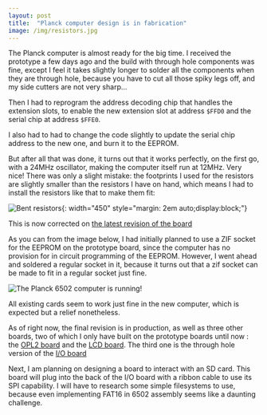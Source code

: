 ```yaml
---
layout: post
title:  "Planck computer design is in fabrication"
image: /img/resistors.jpg
---
```


The Planck computer is almost ready for the big time. I received the prototype a few days ago and the build with through hole components was fine, except I feel it takes slightly longer to solder all the components when they are through hole, because you have to cut all those spiky legs off, and my side cutters are not very sharp...

Then I had to reprogram the address decoding chip that handles the extension slots, to enable the new extension slot at address `$FFD0` and the serial chip at address `$FFE0`.

I also had to had to change the code slightly to update the serial chip address to the new one, and burn it to the EEPROM.

But after all that was done, it turns out that it works perfectly, on the first go, with a 24MHz oscillator, making the computer itself run at 12MHz. Very nice! There was only a slight mistake: the footprints I used for the resistors are slightly smaller than the resistors I have on hand, which means I had to install the resistors like that to make them fit:


![Bent resistors](/img/resistors.jpg){: width="450" style="margin: 2em auto;display:block;"}

This is now corrected on [the latest revision of the board](https://gitlab.com/planck-6502/planck-6502/-/tree/master/Hardware/cpu_backplane)

As you can from the image below, I had initially planned to use a ZIF socket for the EEPROM on the prototype board, since the computer has no provision for in circuit programming of the EEPROM. However, I went ahead and soldered a regular socket in it, because it turns out that a zif socket can be made to fit in a regular socket just fine.

![The Planck 6502 computer is running!](/img/computer.jpg)

All existing cards seem to work just fine in the new computer, which is expected but a relief nonetheless.

As  of right now, the final revision is in production, as well as three other boards, two of which I only have built on the prototype boards until now : the [OPL2 board](/Hardware/opl2/) and the [LCD board](/Hardware/lcd/). The third one is the through hole version of the [I/O board](/Hardware/io/)

Next, I am planning on designing a board to interact with an SD card. This board will plug into the back of the I/O  board with a ribbon cable to use its SPI capability. I will have to research some simple filesystems to use, because even implementing FAT16 in 6502 assembly seems like a daunting challenge.
